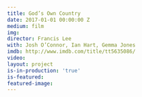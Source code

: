 ```yaml
---
title: God’s Own Country
date: 2017-01-01 00:00:00 Z
medium: film
img: 
director: Francis Lee
with: Josh O’Connor, Ian Hart, Gemma Jones
imdb: http://www.imdb.com/title/tt5635086/
video: 
layout: project
is-in-production: 'true'
is-featured: 
featured-image: 
---
```


